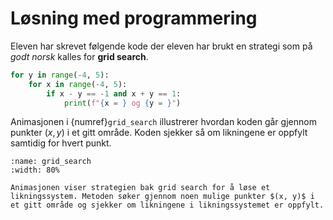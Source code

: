 # Løsning med programmering


Eleven har skrevet følgende kode der eleven har brukt en strategi som på _godt norsk_ kalles for **grid search**. 

```python
for y in range(-4, 5):
    for x in range(-4, 5):
        if x - y == -1 and x + y == 1:
            print(f"{x = } og {y = }")
```

Animasjonen i {numref}`grid_search` illustrerer hvordan koden går gjennom punkter $(x, y)$ i et gitt område. Koden sjekker så om likningene er oppfylt samtidig for hvert punkt.

```{figure} ./animasjoner/grid_search.gif
:name: grid_search
:width: 80%

Animasjonen viser strategien bak grid search for å løse et likningssystem. Metoden søker gjennom noen mulige punkter $(x, y)$ i et gitt område og sjekker om likningene i likningssystemet er oppfylt. 
```